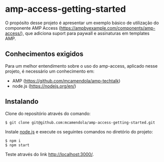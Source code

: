 # amp-access-getting-started

O propósito desse projeto é apresentar um exemplo básico de utilização do componente AMP Access (https://ampbyexample.com/components/amp-access/), que adiciona suport para paywall e assinaturas em templates AMP. 

## Conhecimentos exigidos

Para um melhor entendimento sobre o uso do amp-access, aplicado nesse projeto, é necessário um conhecimento em:

* AMP (https://github.com/mcamendola/amp-techtalk)
* node.js (https://nodejs.org/en/)

## Instalando

Clone do repositório através do comando:

```none
$ git clone git@github.com:mcamendola/amp-access-getting-started.git
```

Instale [node.js](https://nodejs.org/) e execute os seguintes comandos no diretório do projeto:

```none
$ npm i
$ npm start
```

Teste através do link [http://localhost:3000/](http://localhost:3000/). 

